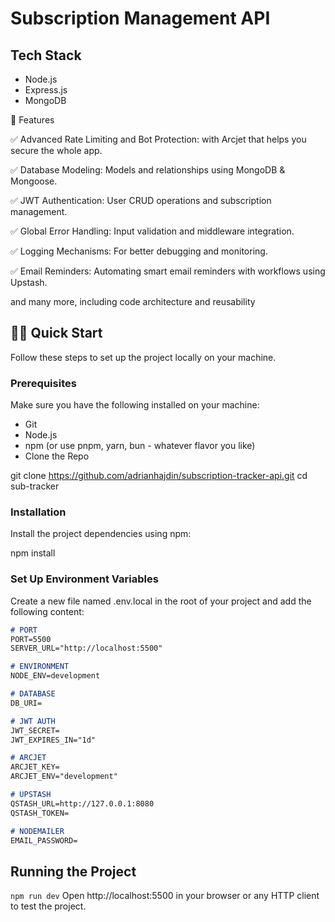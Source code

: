 # Subscription Management API

## Tech Stack
- Node.js
- Express.js
- MongoDB


🔋 Features

✅ Advanced Rate Limiting and Bot Protection: with Arcjet that helps you secure the whole app.

✅ Database Modeling: Models and relationships using MongoDB & Mongoose.

✅ JWT Authentication: User CRUD operations and subscription management.

✅ Global Error Handling: Input validation and middleware integration.

✅ Logging Mechanisms: For better debugging and monitoring.

✅ Email Reminders: Automating smart email reminders with workflows using Upstash.

and many more, including code architecture and reusability

## 🏃‍♂️ Quick Start
Follow these steps to set up the project locally on your machine.

### Prerequisites

Make sure you have the following installed on your machine:

- Git
- Node.js
- npm (or use pnpm, yarn, bun - whatever flavor you like)
- Clone the Repo

git clone https://github.com/adrianhajdin/subscription-tracker-api.git
cd sub-tracker

### Installation

Install the project dependencies using npm:

npm install

### Set Up Environment Variables

Create a new file named .env.local in the root of your project and add the following content:

```md
# PORT
PORT=5500
SERVER_URL="http://localhost:5500"

# ENVIRONMENT
NODE_ENV=development

# DATABASE
DB_URI=

# JWT AUTH
JWT_SECRET=
JWT_EXPIRES_IN="1d"

# ARCJET
ARCJET_KEY=
ARCJET_ENV="development"

# UPSTASH
QSTASH_URL=http://127.0.0.1:8080
QSTASH_TOKEN=

# NODEMAILER
EMAIL_PASSWORD=
```

## Running the Project

`npm run dev`
Open http://localhost:5500 in your browser or any HTTP client to test the project.